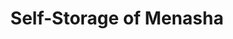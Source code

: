 ---
title: "Self-Storage of Menasha"
url: /menasha/self-storage-of-menasha/
shop: storage rental
---